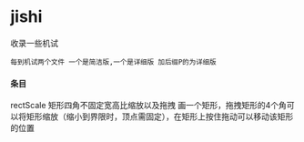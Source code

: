 # jishi
收录一些机试

```
每到机试两个文件 一个是简洁版,一个是详细版 加后缀P的为详细版
```
#### 条目
rectScale 矩形四角不固定宽高比缩放以及拖拽 画一个矩形，拖拽矩形的4个角可以将矩形缩放（缩小到界限时，顶点需固定），在矩形上按住拖动可以移动该矩形的位置